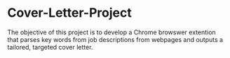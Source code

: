 # Cover-Letter-Project
The objective of this project is to develop a Chrome browswer extention that parses key words from job descriptions from webpages and outputs a tailored, targeted cover letter.

<!--
## Timeline
Task 1: Set up a Basic web scraper gathering relevent data from a Workday posting.
  1.
  2.
-->
